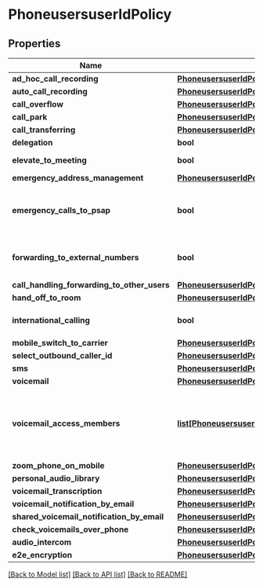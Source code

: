 # PhoneusersuserIdPolicy

## Properties
Name | Type | Description | Notes
------------ | ------------- | ------------- | -------------
**ad_hoc_call_recording** | [**PhoneusersuserIdPolicyAdHocCallRecording**](PhoneusersuserIdPolicyAdHocCallRecording.md) |  | [optional] 
**auto_call_recording** | [**PhoneusersuserIdPolicyAutoCallRecording**](PhoneusersuserIdPolicyAutoCallRecording.md) |  | [optional] 
**call_overflow** | [**PhoneusersuserIdPolicyCallOverflow**](PhoneusersuserIdPolicyCallOverflow.md) |  | [optional] 
**call_park** | [**PhoneusersuserIdPolicyCallPark**](PhoneusersuserIdPolicyCallPark.md) |  | [optional] 
**call_transferring** | [**PhoneusersuserIdPolicyCallTransferring**](PhoneusersuserIdPolicyCallTransferring.md) |  | [optional] 
**delegation** | **bool** | Whether the user can use [call delegation](https://support.zoom.us/hc/en-us/articles/360032881731-Setting-up-call-delegation-shared-lines-appearance-). | [optional] 
**elevate_to_meeting** | **bool** | Whether the user can elevate their phone calls to a meeting. | [optional] 
**emergency_address_management** | [**PhoneusersuserIdPolicyEmergencyAddressManagement**](PhoneusersuserIdPolicyEmergencyAddressManagement.md) |  | [optional] 
**emergency_calls_to_psap** | **bool** | When disabled, emergency calls placed by the user will not be delivered to the Public Safety Answering Point(PSAP), but still will be delivered to the Internal Safety Response Team based on the settings. | [optional] 
**forwarding_to_external_numbers** | **bool** | Whether to allow call forwarding to external numbers. Use the &#x60;call_handling_forwarding_to_other_users&#x60; instead. | [optional] 
**call_handling_forwarding_to_other_users** | [**PhoneusersuserIdPolicyCallHandlingForwardingToOtherUsers**](PhoneusersuserIdPolicyCallHandlingForwardingToOtherUsers.md) |  | [optional] 
**hand_off_to_room** | [**PhoneusersuserIdPolicyHandOffToRoom**](PhoneusersuserIdPolicyHandOffToRoom.md) |  | [optional] 
**international_calling** | **bool** | Whether the current extension can make international calls outside of their calling plan. | [optional] 
**mobile_switch_to_carrier** | [**PhoneusersuserIdPolicyMobileSwitchToCarrier**](PhoneusersuserIdPolicyMobileSwitchToCarrier.md) |  | [optional] 
**select_outbound_caller_id** | [**PhoneusersuserIdPolicySelectOutboundCallerId**](PhoneusersuserIdPolicySelectOutboundCallerId.md) |  | [optional] 
**sms** | [**PhoneusersuserIdPolicySms**](PhoneusersuserIdPolicySms.md) |  | [optional] 
**voicemail** | [**PhoneusersuserIdPolicyVoicemail**](PhoneusersuserIdPolicyVoicemail.md) |  | [optional] 
**voicemail_access_members** | [**list[PhoneusersuserIdPolicyVoicemailAccessMembers]**](PhoneusersuserIdPolicyVoicemailAccessMembers.md) | This field updates a voicemail setting. &lt;b&gt;Deprecated:&lt;/b&gt; we will completely deprecate this property in a future release. Use &#x60;Add/Update/Delete a user&#x27;s shared access setting&#x60; API instead, with settingType &#x27;voice-mail&#x27; to manage the voicemail access members. | [optional] 
**zoom_phone_on_mobile** | [**PhoneusersuserIdPolicyZoomPhoneOnMobile**](PhoneusersuserIdPolicyZoomPhoneOnMobile.md) |  | [optional] 
**personal_audio_library** | [**PhoneusersuserIdPolicyPersonalAudioLibrary**](PhoneusersuserIdPolicyPersonalAudioLibrary.md) |  | [optional] 
**voicemail_transcription** | [**PhoneusersuserIdPolicyVoicemailTranscription**](PhoneusersuserIdPolicyVoicemailTranscription.md) |  | [optional] 
**voicemail_notification_by_email** | [**PhoneusersuserIdPolicyVoicemailNotificationByEmail**](PhoneusersuserIdPolicyVoicemailNotificationByEmail.md) |  | [optional] 
**shared_voicemail_notification_by_email** | [**PhoneusersuserIdPolicySharedVoicemailNotificationByEmail**](PhoneusersuserIdPolicySharedVoicemailNotificationByEmail.md) |  | [optional] 
**check_voicemails_over_phone** | [**PhoneusersuserIdPolicyCheckVoicemailsOverPhone**](PhoneusersuserIdPolicyCheckVoicemailsOverPhone.md) |  | [optional] 
**audio_intercom** | [**PhoneusersuserIdPolicyAudioIntercom**](PhoneusersuserIdPolicyAudioIntercom.md) |  | [optional] 
**e2e_encryption** | [**PhoneusersuserIdPolicyE2eEncryption**](PhoneusersuserIdPolicyE2eEncryption.md) |  | [optional] 

[[Back to Model list]](../README.md#documentation-for-models) [[Back to API list]](../README.md#documentation-for-api-endpoints) [[Back to README]](../README.md)


